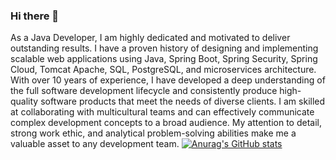 ### Hi there 👋

<!--
**shahian/shahian** is a ✨ _special_ ✨ repository because its `README.md` (this file) appears on your GitHub profile.

Here are some ideas to get you started:

- 🔭 I’m currently working on ...
- 🌱 I’m currently learning ...
- 👯 I’m looking to collaborate on ...
- 🤔 I’m looking for help with ...
- 💬 Ask me about ...
- 📫 How to reach me: ...
- 😄 Pronouns: ...
- ⚡ Fun fact: ...
-->
As a Java Developer, I am highly dedicated and motivated to deliver outstanding results. I have a proven history of
designing and implementing scalable web applications using Java, Spring Boot, Spring Security, Spring Cloud, Tomcat
Apache, SQL, PostgreSQL, and microservices architecture. With over 10 years of experience, I have developed a deep
understanding of the full software development lifecycle and consistently produce high-quality software products that
meet the needs of diverse clients. I am skilled at collaborating with multicultural teams and can effectively
communicate complex development concepts to a broad audience. My attention to detail, strong work ethic, and
analytical problem-solving abilities make me a valuable asset to any development team.
[![Anurag's GitHub stats](https://github-readme-stats.vercel.app/api?shahian=anuraghazra)](https://github.com/anuraghazra/github-readme-stats)
